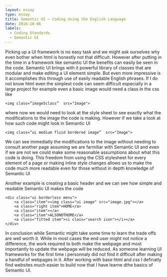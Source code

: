 ```yaml
---
layout: essay
type: essay
title: Semantic UI – Coding Using the English Language
date: 2016-10-06
labels:
  - Coding Standards
  - Semantic UI
---
```

Picking up a UI framework is no easy task and we might ask ourselves why even bother when html is honestly not that difficult. However after putting in the time in a framework like semantic UI the benefits can easily be seen in the code. Semantic UI brings with it powerful library of classes that are modular and make editing a UI element simple. But even more impressive is it accomplishes this through use of easily readable English phrases. If I do not know html even the simplest code can seem difficult especially in a large project for example even a basic image would need a class in the css like

```
<img class=”image5class”  src="Image">
```
where now we would need to look at the style sheet to see exactly what the modifications to the image the code is making. However if we take a look at how such code might look in Semantic UI

```
<img class=”ui medium fluid bordered image”  src="Image">
```
We can see immediatly the modifications to the image without needing to consult another page assuming we are farmiliar with Semantic UI and even if we are not we could make some reasonable assumptions about what this code is doing. This freedom from using the CSS stylesheet for every element of a page or making inline style changes allows us to make the code much more readable even for those without in depth knowledge of Semantic UI

Another example is creating a basic header and we can see how simple and readable Semantic UI makes the code

```
<div class="ui borderless menu">
    <a class="item"><img class="ui image" src="image.jpg"></a>
    <a class="right item">HOME</a>
    <a class="item"></a>
    <a class="item">ALSONOTHOME</a>
    <a class="fitted item"><i class="search icon"></i></a>
</div>
```

In conclusion while Semantic might take some time to learn the trade offs are well worth it. While in most cases the end user might not notice a difference, the work required to both make the webpage and most importantly to update the webpage will be reduced. As someone learning UI frameworks for the first time i personnaly did not find it difficult after making a handful of webpages in it. After working with base html and css I definatly find websites much easier to build now that I have learne dthe basics of Semantic UI.
